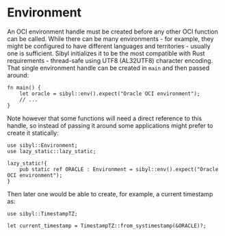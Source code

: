# Environment

An OCI environment handle must be created before any other OCI function can be called. While there can be many environments - for example, they might be configured to have different languages and territories - usually one is sufficient. Sibyl initializes it to be the most compatible with Rust requirements - thread-safe using UTF8 (AL32UTF8) character encoding. That single environment handle can be created in `main` and then passed around:

```rust,ignore
fn main() {
    let oracle = sibyl::env().expect("Oracle OCI environment");
    // ...
}
```

Note however that some functions will need a direct reference to this handle, so instead of passing it around some applications might prefer to create it statically:

```rust,ignore
use sibyl::Environment;
use lazy_static::lazy_static;

lazy_static!{
    pub static ref ORACLE : Environment = sibyl::env().expect("Oracle OCI environment");
}
```

Then later one would be able to create, for example, a current timestamp as:

```rust,ignore
use sibyl::TimestampTZ;

let current_timestamp = TimestampTZ::from_systimestamp(&ORACLE)?;
```
